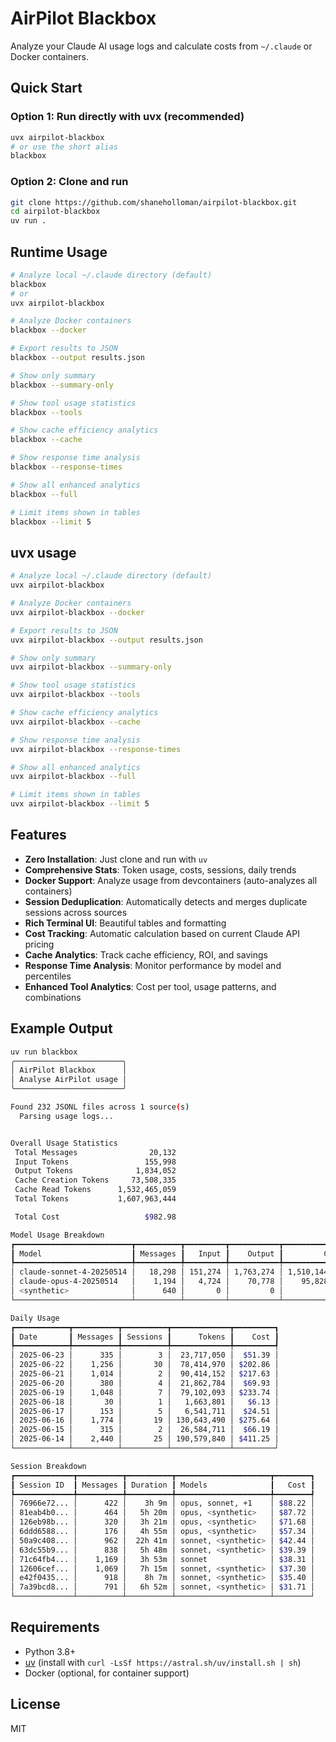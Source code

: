 # AirPilot Blackbox

Analyze your Claude AI usage logs and calculate costs from `~/.claude` or Docker containers.

## Quick Start

### Option 1: Run directly with uvx (recommended)

```sh
uvx airpilot-blackbox
# or use the short alias
blackbox
```

### Option 2: Clone and run

```sh
git clone https://github.com/shaneholloman/airpilot-blackbox.git
cd airpilot-blackbox
uv run .
```

## Runtime Usage

```sh
# Analyze local ~/.claude directory (default)
blackbox
# or
uvx airpilot-blackbox

# Analyze Docker containers
blackbox --docker

# Export results to JSON
blackbox --output results.json

# Show only summary
blackbox --summary-only

# Show tool usage statistics
blackbox --tools

# Show cache efficiency analytics
blackbox --cache

# Show response time analysis
blackbox --response-times

# Show all enhanced analytics
blackbox --full

# Limit items shown in tables
blackbox --limit 5
```

## uvx usage

```sh
# Analyze local ~/.claude directory (default)
uvx airpilot-blackbox

# Analyze Docker containers
uvx airpilot-blackbox --docker

# Export results to JSON
uvx airpilot-blackbox --output results.json

# Show only summary
uvx airpilot-blackbox --summary-only

# Show tool usage statistics
uvx airpilot-blackbox --tools

# Show cache efficiency analytics
uvx airpilot-blackbox --cache

# Show response time analysis
uvx airpilot-blackbox --response-times

# Show all enhanced analytics
uvx airpilot-blackbox --full

# Limit items shown in tables
uvx airpilot-blackbox --limit 5
```

## Features

- **Zero Installation**: Just clone and run with `uv`
- **Comprehensive Stats**: Token usage, costs, sessions, daily trends
- **Docker Support**: Analyze usage from devcontainers (auto-analyzes all containers)
- **Session Deduplication**: Automatically detects and merges duplicate sessions across sources
- **Rich Terminal UI**: Beautiful tables and formatting
- **Cost Tracking**: Automatic calculation based on current Claude API pricing
- **Cache Analytics**: Track cache efficiency, ROI, and savings
- **Response Time Analysis**: Monitor performance by model and percentiles
- **Enhanced Tool Analytics**: Cost per tool, usage patterns, and combinations

## Example Output

```sh
uv run blackbox
╭────────────────────────╮
│ AirPilot Blackbox      │
│ Analyse AirPilot usage │
╰────────────────────────╯

Found 232 JSONL files across 1 source(s)
  Parsing usage logs...


Overall Usage Statistics
 Total Messages                20,132
 Input Tokens                 155,998
 Output Tokens              1,834,052
 Cache Creation Tokens     73,508,335
 Cache Read Tokens      1,532,465,059
 Total Tokens           1,607,963,444

 Total Cost                   $982.98

Model Usage Breakdown
┏━━━━━━━━━━━━━━━━━━━━━━━━━━┳━━━━━━━━━━┳━━━━━━━━━┳━━━━━━━━━━━┳━━━━━━━━━━━━━━━┳━━━━━━━━━┓
┃ Model                    ┃ Messages ┃   Input ┃    Output ┃         Cache ┃    Cost ┃
┡━━━━━━━━━━━━━━━━━━━━━━━━━━╇━━━━━━━━━━╇━━━━━━━━━╇━━━━━━━━━━━╇━━━━━━━━━━━━━━━╇━━━━━━━━━┩
│ claude-sonnet-4-20250514 │   18,298 │ 151,274 │ 1,763,274 │ 1,510,144,603 │ $708.47 │
│ claude-opus-4-20250514   │    1,194 │   4,724 │    70,778 │    95,828,791 │ $274.51 │
│ <synthetic>              │      640 │       0 │         0 │             0 │ $0.0000 │
└──────────────────────────┴──────────┴─────────┴───────────┴───────────────┴─────────┘

Daily Usage
┏━━━━━━━━━━━━┳━━━━━━━━━━┳━━━━━━━━━━┳━━━━━━━━━━━━━┳━━━━━━━━━┓
┃ Date       ┃ Messages ┃ Sessions ┃      Tokens ┃    Cost ┃
┡━━━━━━━━━━━━╇━━━━━━━━━━╇━━━━━━━━━━╇━━━━━━━━━━━━━╇━━━━━━━━━┩
│ 2025-06-23 │      335 │        3 │  23,717,050 │  $51.39 │
│ 2025-06-22 │    1,256 │       30 │  78,414,970 │ $202.86 │
│ 2025-06-21 │    1,014 │        2 │  90,414,152 │ $217.63 │
│ 2025-06-20 │      380 │        4 │  21,862,784 │  $69.93 │
│ 2025-06-19 │    1,048 │        7 │  79,102,093 │ $233.74 │
│ 2025-06-18 │       30 │        1 │   1,663,801 │   $6.13 │
│ 2025-06-17 │      153 │        5 │   6,541,711 │  $24.51 │
│ 2025-06-16 │    1,774 │       19 │ 130,643,490 │ $275.64 │
│ 2025-06-15 │      315 │        2 │  26,584,711 │  $66.19 │
│ 2025-06-14 │    2,440 │       25 │ 190,579,840 │ $411.25 │
└────────────┴──────────┴──────────┴─────────────┴─────────┘

Session Breakdown
┏━━━━━━━━━━━━━┳━━━━━━━━━━┳━━━━━━━━━━┳━━━━━━━━━━━━━━━━━━━━━┳━━━━━━━━┓
┃ Session ID  ┃ Messages ┃ Duration ┃ Models              ┃   Cost ┃
┡━━━━━━━━━━━━━╇━━━━━━━━━━╇━━━━━━━━━━╇━━━━━━━━━━━━━━━━━━━━━╇━━━━━━━━┩
│ 76966e72... │      422 │    3h 9m │ opus, sonnet, +1    │ $88.22 │
│ 81eab4b0... │      464 │   5h 20m │ opus, <synthetic>   │ $87.72 │
│ 126eb98b... │      320 │   3h 21m │ opus, <synthetic>   │ $71.68 │
│ 6ddd6588... │      176 │   4h 55m │ opus, <synthetic>   │ $57.34 │
│ 50a9c408... │      962 │  22h 41m │ sonnet, <synthetic> │ $42.44 │
│ 63dc55b9... │      838 │   5h 48m │ sonnet, <synthetic> │ $39.39 │
│ 71c64fb4... │    1,169 │   3h 53m │ sonnet              │ $38.31 │
│ 12606cef... │    1,069 │   7h 15m │ sonnet, <synthetic> │ $37.30 │
│ e42f0435... │      918 │    8h 7m │ sonnet, <synthetic> │ $35.40 │
│ 7a39bcd8... │      791 │   6h 52m │ sonnet, <synthetic> │ $31.71 │
└─────────────┴──────────┴──────────┴─────────────────────┴────────┘
```

## Requirements

- Python 3.8+
- [uv](https://github.com/astral-sh/uv) (install with `curl -LsSf https://astral.sh/uv/install.sh | sh`)
- Docker (optional, for container support)

## License

MIT
